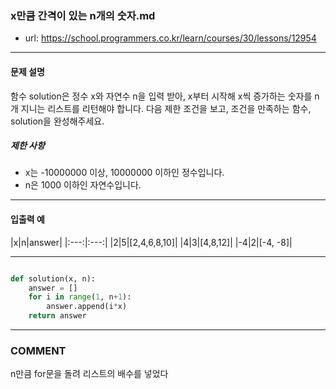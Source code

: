 ### x만큼 간격이 있는 n개의 숫자.md

 - url: https://school.programmers.co.kr/learn/courses/30/lessons/12954
 
 --------
 
#### 문제 설명
함수 solution은 정수 x와 자연수 n을 입력 받아, x부터 시작해 x씩 증가하는 숫자를 n개 지니는 리스트를 리턴해야 합니다. 다음 제한 조건을 보고, 조건을 만족하는 함수, solution을 완성해주세요.

##### 제한 사항
 - x는 -10000000 이상, 10000000 이하인 정수입니다.
 - n은 1000 이하인 자연수입니다.
--------
 
#### 입출력 예
|x|n|answer|
|:---:|:---:|
|2|5|[2,4,6,8,10]|
|4|3|[4,8,12]|
|-4|2|[-4, -8]|
 
--------


```python

def solution(x, n):
    answer = []
    for i in range(1, n+1):
        answer.append(i*x)
    return answer
```

------
### COMMENT
n만큼 for문을 돌려 리스트의 배수를 넣었다


